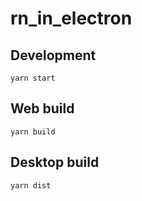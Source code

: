# rn_in_electron

## Development
``` yarn start ```

## Web build
``` yarn build ```

## Desktop build
``` yarn dist ```